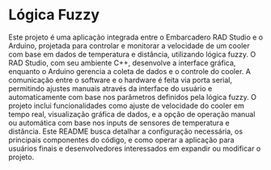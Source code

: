 # Lógica Fuzzy
Este projeto é uma aplicação integrada entre o Embarcadero RAD Studio e o Arduino, projetada para controlar e monitorar a velocidade de um cooler com base em dados de temperatura e distância, utilizando lógica fuzzy. O RAD Studio, com seu ambiente C++, desenvolve a interface gráfica, enquanto o Arduino gerencia a coleta de dados e o controle do cooler. A comunicação entre o software e o hardware é feita via porta serial, permitindo ajustes manuais através da interface do usuário e automaticamente com base nos parâmetros definidos pela lógica fuzzy. O projeto inclui funcionalidades como ajuste de velocidade do cooler em tempo real, visualização gráfica de dados, e a opção de operação manual ou automática com base nos inputs de sensores de temperatura e distância. Este README busca detalhar a configuração necessária, os principais componentes do código, e como operar a aplicação para usuários finais e desenvolvedores interessados em expandir ou modificar o projeto.
